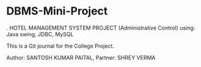 # DBMS-Mini-Project
.
HOTEL MANAGEMENT SYSTEM PROJECT (Administrative Control) 
using: Java swing, JDBC, MySQL

This is a Git journal for the College Project. 


Author: SANTOSH KUMAR PAITAL,
Partner: SHREY VERMA
